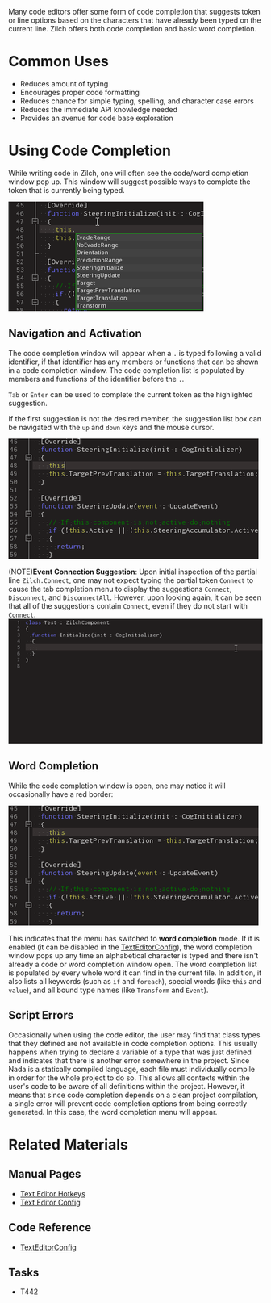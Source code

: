 Many code editors offer some form of code completion that suggests token or line options based on the characters that have already been typed on the current line. Zilch offers both code completion and basic word completion.

 # Common Uses

 - Reduces amount of typing
 - Encourages proper code formatting
 - Reduces chance for simple typing, spelling, and character case errors
 - Reduces the immediate API knowledge needed
 - Provides an avenue for code base exploration

 # Using Code Completion
While writing code in Zilch, one will often see the code/word completion window pop up. This window will suggest possible ways to complete the token that is currently being typed.



![image](https://raw.githubusercontent.com/ZilchEngine/ZilchFiles/master/doc_files/47411.png)


 ## Navigation and Activation
The code completion window will appear when a `.` is typed following a valid identifier, if that identifier has any members or functions that can be shown in a code completion window. The code completion list is populated by members and functions of the identifier before the `.`.

`Tab` or `Enter` can be used to complete the current token as the highlighted suggestion.

If the first suggestion is not the desired member, the suggestion list box can be navigated with the `up` and `down` keys and the mouse cursor.



![TabSuggestions](https://raw.githubusercontent.com/ZilchEngine/ZilchFiles/master/doc_files/47413.gif)



(NOTE)**Event Connection Suggestion**: Upon initial inspection of the partial line `Zilch.Connect`, one may not expect typing the partial token `Connect` to cause the tab completion menu to display the suggestions `Connect`, `Disconnect`, and `DisconnectAll`. However, upon looking again, it can be seen that all of the suggestions contain `Connect`, even if they do not start with `Connect`. ![LoopedDelayedEvents](https://raw.githubusercontent.com/ZilchEngine/ZilchFiles/master/doc_files/93931.gif)

 ## Word Completion
While the code completion window is open, one may notice it will occasionally have a red border:



![TabTypedSuggestions](https://raw.githubusercontent.com/ZilchEngine/ZilchFiles/master/doc_files/47415.gif)


This indicates that the menu has switched to **word completion** mode. If it is enabled (it can be disabled in the [ TextEditorConfig](texteditorconfig.md)), the word completion window pops up any time an alphabetical character is typed and there isn't already a code or word completion window open. The word completion list is populated by every whole word it can find in the current file. In addition, it also lists all keywords (such as `if` and `foreach`), special words (like `this` and `value`), and all bound type names (like `Transform` and `Event`).

 ## Script Errors
Occasionally when using the code editor, the user may find that class types that they defined are not available in code completion options. This usually happens when trying to declare a variable of a type that was just defined and indicates that there is another error somewhere in the project. Since Nada is a statically compiled language, each file must individually compile in order for the whole project to do so. This allows all contexts within the user's code to be aware of all definitions within the project. However, it means that since code completion depends on a clean project compilation, a single error will prevent code completion options from being correctly generated. In this case, the word completion menu will appear.

 # Related Materials
 ## Manual Pages
- [Text Editor Hotkeys](texteditorhotkeys.md)
- [Text Editor Config](texteditorconfig.md)

 ## Code Reference
- [TextEditorConfig](../../../code_reference/class_reference/texteditorconfig.md) 

 ## Tasks
- T442 

 